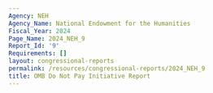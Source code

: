 ```yaml
---
Agency: NEH
Agency_Name: National Endowment for the Humanities
Fiscal_Year: 2024
Page_Name: 2024_NEH_9
Report_Id: '9'
Requirements: []
layout: congressional-reports
permalink: /resources/congressional-reports/2024_NEH_9
title: OMB Do Not Pay Initiative Report
---
```

